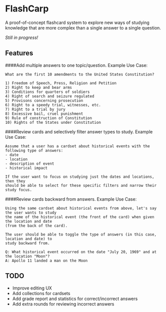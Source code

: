 
FlashCarp
===========================

A proof-of-concept flashcard system to explore new ways of studying knowledge that are more complex than a single answer to a single question.

*Still in progress!*

Features
--------
####Add multiple answers to one topic/question.
Example Use Case:
```
What are the first 10 amendments to the United States Constitution?

1) Freedom of Speech, Press, Religion and Petition
2) Right to keep and bear arms
3) Conditions for quarters of soldiers
4) Right of search and seizure regulated
5) Provisons concerning prosecution
6) Right to a speedy trial, witnesses, etc.
7) Right to a trial by jury
8) Excessive bail, cruel punishment
9) Rule of construction of Constitution
10) Rights of the States under Constitution

```


####Review cards and selectively filter answer types to study.
Example Use Case:
```
Assume that a user has a cardset about historical events with the following type of answers:
- date
- location
- description of event
- historical impact

If the user want to focus on studying just the dates and locations, then they 
should be able to select for these specific filters and narrow their study focus.
```

####Review cards backward from answers.
Example Use Case:
```
Using the same cardset about historical events from above, let's say the user wants to study
the name of the historical event (the front of the card) when given the location and date 
(from the back of the card).

The user should be able to toggle the type of answers (in this case, location and date) to 
study backward from.

Q: What historical event occurred on the date "July 20, 1969" and at the location "Moon"?
A: Apollo 11 landed a man on the Moon

```


TODO
----
- Improve editing UX
- Add collections for cardsets
- Add grade report and statistics for correct/incorrect answers
- Add extra rounds for reviewing incorrect answers
